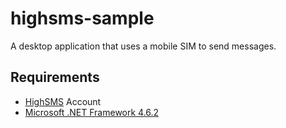 # highsms-sample
A desktop application that uses a mobile SIM to send messages.

## Requirements

* [HighSMS](https://app.highsms.pro) Account
* [Microsoft .NET Framework 4.6.2](https://www.microsoft.com/en-in/download/details.aspx?id=42642)
